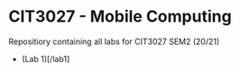 # CIT3027 - Mobile Computing

Repositiory containing all labs for CIT3027 SEM2 (20/21)
 
* (Lab 1)[/lab1]